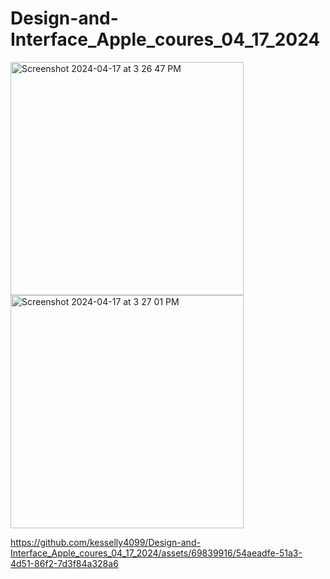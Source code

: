 # Design-and-Interface_Apple_coures_04_17_2024
<img width="373" alt="Screenshot 2024-04-17 at 3 26 47 PM" src="https://github.com/kesselly4099/Design-and-Interface_Apple_coures_04_17_2024/assets/69839916/3647155a-e241-4242-ad51-344286cb3447">
<img width="373" alt="Screenshot 2024-04-17 at 3 27 01 PM" src="https://github.com/kesselly4099/Design-and-Interface_Apple_coures_04_17_2024/assets/69839916/158ecdf1-49d7-4273-a8e0-41f352c49f62">


https://github.com/kesselly4099/Design-and-Interface_Apple_coures_04_17_2024/assets/69839916/54aeadfe-51a3-4d51-86f2-7d3f84a328a6

